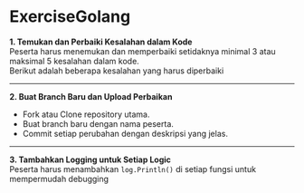 # ExerciseGolang

**1. Temukan dan Perbaiki Kesalahan dalam Kode**  
Peserta harus menemukan dan memperbaiki setidaknya minimal 3 atau maksimal 5 kesalahan dalam kode.  
Berikut adalah beberapa kesalahan yang harus diperbaiki

---

**2. Buat Branch Baru dan Upload Perbaikan**  
- Fork atau Clone repository utama.
- Buat branch baru dengan nama peserta.
- Commit setiap perubahan dengan deskripsi yang jelas.

---

**3. Tambahkan Logging untuk Setiap Logic**  
Peserta harus menambahkan `log.Println()` di setiap fungsi untuk mempermudah debugging


